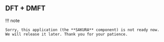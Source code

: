 ## DFT + DMFT

!!! note

    Sorry, this application (the **SAKURA** component) is not ready now. We will release it later. Thank you for your patience.